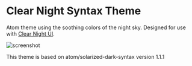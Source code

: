 # Clear Night Syntax Theme

Atom theme using the soothing colors of the night sky. Designed for use with [Clear Night UI](https://github.com/Raindeer44/clear-night-ui).

<img alt="screenshot" src="https://cloud.githubusercontent.com/assets/378023/12602908/9c252b08-c4f0-11e5-8833-6aad91b8fa34.png" srcset="https://cloud.githubusercontent.com/assets/378023/12602909/9c25b366-c4f0-11e5-9f5d-aa6a517f7d7e.png 2x">

This theme is based on atom/solarized-dark-syntax version 1.1.1
